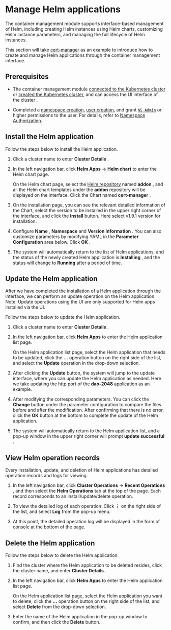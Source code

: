 # Manage Helm applications

The container management module supports interface-based management of Helm, including creating Helm instances using Helm charts, customizing Helm instance parameters, and managing the full lifecycle of Helm instances.

This section will take [cert-manager](https://cert-manager.io/docs/) as an example to introduce how to create and manage Helm applications through the container management interface.

## Prerequisites

- The container management module [connected to the Kubernetes cluster](../clusters/integrate-cluster.md) or [created the Kubernetes cluster](../clusters/create-cluster.md), and can access the UI interface of the cluster .

- Completed a [namespace creation](../namespaces/createns.md), [user creation](../../../ghippo/user-guide/access-control/user.md), and grant [`NS Admin`](../permissions/permission-brief.md#ns-admin) or higher permissions to the user. For details, refer to [Namespace Authorization](../permissions/cluster-ns-auth.md).

## Install the Helm application

Follow the steps below to install the Helm application.

1. Click a cluster name to enter __Cluster Details__ .

     

2. In the left navigation bar, click __Helm Apps__ -> __Helm chart__ to enter the Helm chart page.

     On the Helm chart page, select the [Helm repository](helm-repo.md) named __addon__ , and all the Helm chart templates under the __addon__ repository will be displayed on the interface.
     Click the Chart named __cert-manager__ .

     

3. On the installation page, you can see the relevant detailed information of the Chart, select the version to be installed in the upper right corner of the interface, and click the __Install__ button. Here select v1.9.1 version for installation.

     

4. Configure __Name__ , __Namespace__ and __Version Information__ . You can also customize parameters by modifying YAML in the **Parameter Configuration** area below. Click __OK__ .

     

5. The system will automatically return to the list of Helm applications, and the status of the newly created Helm application is __Installing__ , and the status will change to __Running__ after a period of time.

     

## Update the Helm application

After we have completed the installation of a Helm application through the interface, we can perform an update operation on the Helm application. Note: Update operations using the UI are only supported for Helm apps installed via the UI.

Follow the steps below to update the Helm application.

1. Click a cluster name to enter __Cluster Details__ .

     

2. In the left navigation bar, click __Helm Apps__ to enter the Helm application list page.

     On the Helm application list page, select the Helm application that needs to be updated, click the __...__ operation button on the right side of the list, and select the __Update__ operation in the drop-down selection.

     

3. After clicking the __Update__ button, the system will jump to the update interface, where you can update the Helm application as needed. Here we take updating the http port of the __dao-2048__ application as an example.

     

4. After modifying the corresponding parameters. You can click the __Change__ button under the parameter configuration to compare the files before and after the modification. After confirming that there is no error, click the __OK__ button at the bottom to complete the update of the Helm application.

     

5. The system will automatically return to the Helm application list, and a pop-up window in the upper right corner will prompt __update successful__ .

     

## View Helm operation records

Every installation, update, and deletion of Helm applications has detailed operation records and logs for viewing.

1. In the left navigation bar, click __Cluster Operations__ -> __Recent Operations__ , and then select the __Helm Operations__ tab at the top of the page. Each record corresponds to an install/update/delete operation.

     

2. To view the detailed log of each operation: Click __⋮__ on the right side of the list, and select __Log__ from the pop-up menu.

     

3. At this point, the detailed operation log will be displayed in the form of console at the bottom of the page.

     

## Delete the Helm application

Follow the steps below to delete the Helm application.

1. Find the cluster where the Helm application to be deleted resides, click the cluster name, and enter __Cluster Details__ .

     

2. In the left navigation bar, click __Helm Apps__ to enter the Helm application list page.

     On the Helm application list page, select the Helm application you want to delete, click the __...__ operation button on the right side of the list, and select __Delete__ from the drop-down selection.

     

3. Enter the name of the Helm application in the pop-up window to confirm, and then click the __Delete__ button.

     